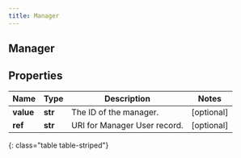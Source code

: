 ```yaml
---
title: Manager
---
```

## Manager

## Properties

|Name | Type | Description | Notes|
|------------ | ------------- | ------------- | -------------|
| **value** | **str** | The ID of the manager. | [optional] |
| **ref** | **str** | URI for Manager User record. | [optional] |
{: class="table table-striped"}


